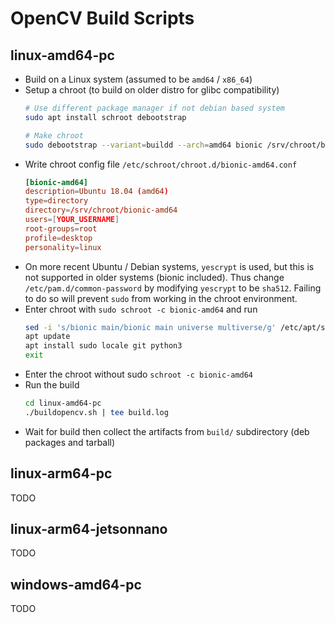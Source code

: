 # OpenCV Build Scripts

## linux-amd64-pc

- Build on a Linux system (assumed to be `amd64` / `x86_64`)
- Setup a chroot (to build on older distro for glibc compatibility)
    ```sh
    # Use different package manager if not debian based system
    sudo apt install schroot debootstrap

    # Make chroot
    sudo debootstrap --variant=buildd --arch=amd64 bionic /srv/chroot/bionic-amd64 http://archive.ubuntu.com/ubuntu/
    ```
- Write chroot config file `/etc/schroot/chroot.d/bionic-amd64.conf`
    ```conf
    [bionic-amd64]
    description=Ubuntu 18.04 (amd64)
    type=directory
    directory=/srv/chroot/bionic-amd64
    users=[YOUR_USERNAME]
    root-groups=root
    profile=desktop
    personality=linux
    ```
- On more recent Ubuntu / Debian systems, `yescrypt` is used, but this is not supported in older systems (bionic included). Thus change `/etc/pam.d/common-password` by modifying `yescrypt` to be `sha512`. Failing to do so will prevent `sudo` from working in the chroot environment.
- Enter chroot with `sudo schroot -c bionic-amd64` and run
    ```sh
    sed -i 's/bionic main/bionic main universe multiverse/g' /etc/apt/sources.list
    apt update
    apt install sudo locale git python3
    exit
    ```
- Enter the chroot without sudo `schroot -c bionic-amd64`
- Run the build
    ```sh
    cd linux-amd64-pc
    ./buildopencv.sh | tee build.log
    ```
- Wait for build then collect the artifacts from `build/` subdirectory (deb packages and tarball)



## linux-arm64-pc

TODO


## linux-arm64-jetsonnano

TODO


## windows-amd64-pc

TODO